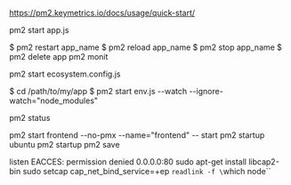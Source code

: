 https://pm2.keymetrics.io/docs/usage/quick-start/

pm2 start app.js

$ pm2 restart app_name
$ pm2 reload app_name
$ pm2 stop app_name
$ pm2 delete app
pm2 monit

pm2 start ecosystem.config.js

$ cd /path/to/my/app
$ pm2 start env.js --watch --ignore-watch="node_modules"

pm2 status

pm2 start frontend --no-pmx --name="frontend" -- start
pm2 startup ubuntu
pm2 startup
pm2 save

listen EACCES: permission denied 0.0.0.0:80
sudo apt-get install libcap2-bin
sudo setcap cap_net_bind_service=+ep `readlink -f \`which node\``